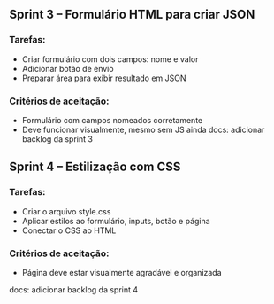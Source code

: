 ## Sprint 3 – Formulário HTML para criar JSON

### Tarefas:
- Criar formulário com dois campos: nome e valor
- Adicionar botão de envio
- Preparar área para exibir resultado em JSON

### Critérios de aceitação:
- Formulário com campos nomeados corretamente
- Deve funcionar visualmente, mesmo sem JS ainda
docs: adicionar backlog da sprint 3

## Sprint 4 – Estilização com CSS

### Tarefas:
- Criar o arquivo style.css
- Aplicar estilos ao formulário, inputs, botão e página
- Conectar o CSS ao HTML

### Critérios de aceitação:
- Página deve estar visualmente agradável e organizada

docs: adicionar backlog da sprint 4

